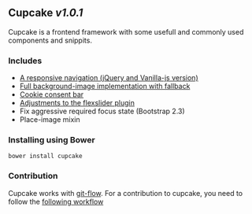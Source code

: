 ## Cupcake _v1.0.1_

Cupcake is a frontend framework with some usefull and commonly used components and snippits.


### Includes
- [A responsive navigation (jQuery and Vanilla-js version)](docs/navigation.md)
- [Full background-image implementation with fallback](docs/full-img-bg.md)
- [Cookie consent bar](docs/cookie-consent.md)
- [Adjustments to the flexslider plugin](docs/slider.md)
- Fix aggressive required focus state (Bootstrap 2.3)
- Place-image mixin

### Installing using Bower
```
bower install cupcake
```

### Contribution
Cupcake works with [git-flow](https://github.com/nvie/gitflow). For a contribution to cupcake, you need to follow the [following workflow](https://github.com/nvie/gitflow#initialization)
